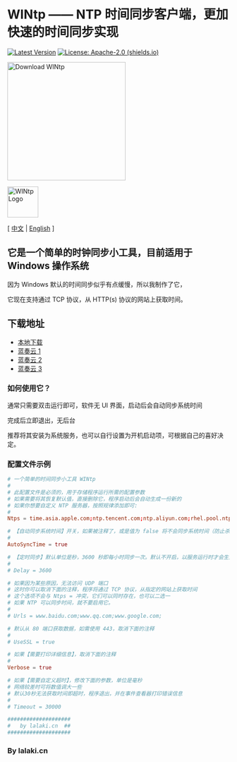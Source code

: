 # WINtp —— NTP 时间同步客户端，更加快速的时间同步实现

[![Latest Version](https://img.shields.io/github/v/release/lalakii/WINtp?logo=github)](https://github.com/lalakii/WINtp/releases)
[![License: Apache-2.0 (shields.io)](https://img.shields.io/badge/License-Apache--2.0-c02041?logo=apache)](LICENSE)

[<img alt="Download WINtp" src="https://sourceforge.net/sflogo.php?type=17&amp;group_id=3814875" width=268></a>](https://sourceforge.net/projects/wintp/)

[<img alt="WINtp Logo" src="https://fastly.jsdelivr.net/gh/lalakii/WINtp@master/wintp.jpg" width=70></a>](https://sourceforge.net/projects/wintp/)

[ [中文](tree/README.md) | [English](tree/README_en.md) ]

## 它是一个简单的时钟同步小工具，目前适用于 Windows 操作系统

因为 Windows 默认的时间同步似乎有点缓慢，所以我制作了它，

它现在支持通过 TCP 协议，从 HTTP(s) 协议的网站上获取时间。

## 下载地址

- [本地下载](https://github.com/lalakii/WINtp/releases)
- [蓝奏云 1](https://a01.lanzoui.com/iqehF2egumoj)
- [蓝奏云 2](https://a01.lanzout.com/iqehF2egumoj)
- [蓝奏云 3](https://a01.lanzouv.com/iqehF2egumoj)

### 如何使用它？

通常只需要双击运行即可，软件无 UI 界面，启动后会自动同步系统时间

完成后立即退出，无后台

推荐将其安装为系统服务，也可以自行设置为开机启动项，可根据自己的喜好决定。

### 配置文件示例

```conf
# 一个简单的时间同步小工具 WINtp
#
# 此配置文件是必须的，用于存储程序运行所需的配置参数
# 如果需要将其恢复默认值，直接删除它，程序启动后会自动生成一份新的
# 如果你想要自定义 NTP 服务器，按照规律添加即可:
#
Ntps = time.asia.apple.com;ntp.tencent.com;ntp.aliyun.com;rhel.pool.ntp.org;

# 【自动同步系统时间】开关，如果被注释了，或是值为 false 将不会同步系统时间（防止杀软误报添加这个配置项）
#
AutoSyncTime = true

# 【定时同步】默认单位是秒，3600 秒即每小时同步一次。默认不开启，以服务运行时才会生效
#
# Delay = 3600

# 如果因为某些原因，无法访问 UDP 端口
# 这时你可以取消下面的注释，程序将通过 TCP 协议，从指定的网站上获取时间
# 这个选项不会与 Ntps = 冲突，它们可以同时存在，也可以二选一
# 如果 NTP 可以同步时间，就不要启用它。
#
# Urls = www.baidu.com;www.qq.com;www.google.com;

# 默认从 80 端口获取数据，如需使用 443，取消下面的注释
#
# UseSSL = true

# 如果【需要打印详细信息】，取消下面的注释
#
Verbose = true

# 如果【需要自定义超时】，修改下面的参数，单位是毫秒
# 网络较差时可将数值调大一些
# 默认30秒无法获取时间即超时，程序退出，并在事件查看器打印错误信息
#
# Timeout = 30000

####################
#   by lalaki.cn  ##
####################
```

### By lalaki.cn
